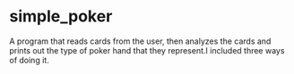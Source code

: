 # simple_poker
A program that reads cards from the user, then analyzes the cards and prints out the type of poker hand that they represent.I included three ways of doing it.
